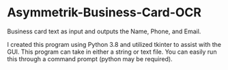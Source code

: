 # Asymmetrik-Business-Card-OCR
Business card text as input and outputs the Name, Phone, and Email.

I created this program using Python 3.8 and utilized tkinter to assist with the GUI.
This program can take in either a string or text file.
You can easily run this through a command prompt (python may be required).
